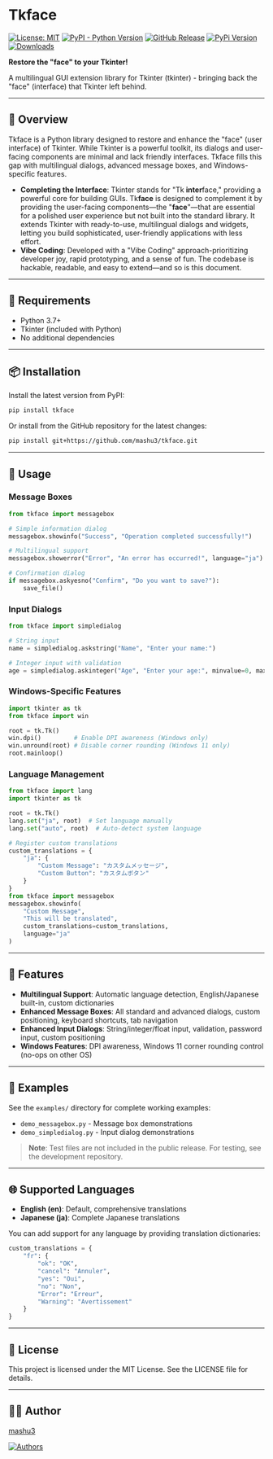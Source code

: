 # Tkface
[![License: MIT](https://img.shields.io/pypi/l/tkface)](https://opensource.org/licenses/MIT)
[![PyPI - Python Version](https://img.shields.io/pypi/pyversions/tkface)](https://pypi.org/project/tkface)
[![GitHub Release](https://img.shields.io/github/release/mashu3/tkface?color=orange)](https://github.com/mashu3/tkface/releases)
[![PyPi Version](https://img.shields.io/pypi/v/tkface?color=yellow)](https://pypi.org/project/tkface/)
[![Downloads](https://static.pepy.tech/badge/tkface)](https://pepy.tech/project/tkface)

**Restore the "face" to your Tkinter!**

A multilingual GUI extension library for Tkinter (tkinter) - bringing back the "face" (interface) that Tkinter left behind.

---

## 📖 Overview

Tkface is a Python library designed to restore and enhance the "face" (user interface) of Tkinter. While Tkinter is a powerful toolkit, its dialogs and user-facing components are minimal and lack friendly interfaces. Tkface fills this gap with multilingual dialogs, advanced message boxes, and Windows-specific features.

- **Completing the Interface**: Tkinter stands for "Tk **inter**face," providing a powerful core for building GUIs. Tk**face** is designed to complement it by providing the user-facing components—the "**face**"—that are essential for a polished user experience but not built into the standard library. It extends Tkinter with ready-to-use, multilingual dialogs and widgets, letting you build sophisticated, user-friendly applications with less effort.
- **Vibe Coding**: Developed with a "Vibe Coding" approach-prioritizing developer joy, rapid prototyping, and a sense of fun. The codebase is hackable, readable, and easy to extend—and so is this document.

---

## 🔧 Requirements

- Python 3.7+
- Tkinter (included with Python)
- No additional dependencies

---

## 📦 Installation

Install the latest version from PyPI:

```bash
pip install tkface
```

Or install from the GitHub repository for the latest changes:

```bash
pip install git+https://github.com/mashu3/tkface.git
```

---

## 🚀 Usage

### Message Boxes

```python
from tkface import messagebox

# Simple information dialog
messagebox.showinfo("Success", "Operation completed successfully!")

# Multilingual support
messagebox.showerror("Error", "An error has occurred!", language="ja")

# Confirmation dialog
if messagebox.askyesno("Confirm", "Do you want to save?"):
    save_file()
```

### Input Dialogs

```python
from tkface import simpledialog

# String input
name = simpledialog.askstring("Name", "Enter your name:")

# Integer input with validation
age = simpledialog.askinteger("Age", "Enter your age:", minvalue=0, maxvalue=120)
```

### Windows-Specific Features

```python
import tkinter as tk
from tkface import win

root = tk.Tk()
win.dpi()         # Enable DPI awareness (Windows only)
win.unround(root) # Disable corner rounding (Windows 11 only)
root.mainloop()
```

### Language Management

```python
from tkface import lang
import tkinter as tk

root = tk.Tk()
lang.set("ja", root)  # Set language manually
lang.set("auto", root)  # Auto-detect system language

# Register custom translations
custom_translations = {
    "ja": {
        "Custom Message": "カスタムメッセージ",
        "Custom Button": "カスタムボタン"
    }
}
from tkface import messagebox
messagebox.showinfo(
    "Custom Message",
    "This will be translated",
    custom_translations=custom_translations,
    language="ja"
)
```

---

## 🧩 Features

- **Multilingual Support**: Automatic language detection, English/Japanese built-in, custom dictionaries
- **Enhanced Message Boxes**: All standard and advanced dialogs, custom positioning, keyboard shortcuts, tab navigation
- **Enhanced Input Dialogs**: String/integer/float input, validation, password input, custom positioning
- **Windows Features**: DPI awareness, Windows 11 corner rounding control (no-ops on other OS)

---

## 📁 Examples

See the `examples/` directory for complete working examples:

- `demo_messagebox.py` - Message box demonstrations
- `demo_simpledialog.py` - Input dialog demonstrations

> **Note**: Test files are not included in the public release. For testing, see the development repository.

---

## 🌐 Supported Languages

- **English (en)**: Default, comprehensive translations
- **Japanese (ja)**: Complete Japanese translations

You can add support for any language by providing translation dictionaries:

```python
custom_translations = {
    "fr": {
        "ok": "OK",
        "cancel": "Annuler",
        "yes": "Oui",
        "no": "Non",
        "Error": "Erreur",
        "Warning": "Avertissement"
    }
}
```

---

## 📝 License

This project is licensed under the MIT License. See the LICENSE file for details.

---

## 👨‍💻 Author
[mashu3](https://github.com/mashu3)

[![Authors](https://contrib.rocks/image?repo=mashu3/tkface)](https://github.com/mashu3/tkface/graphs/contributors)